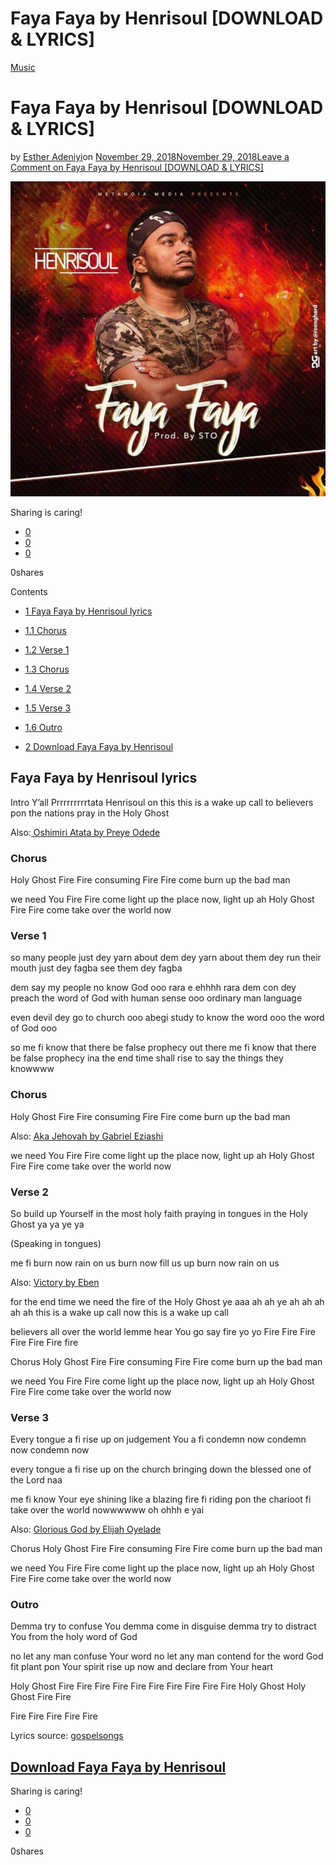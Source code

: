 # Faya Faya by Henrisoul [DOWNLOAD & LYRICS]

[Music](https://estheradeniyi.com/category/music/)
# Faya Faya by Henrisoul [DOWNLOAD & LYRICS]

by [Esther Adeniyi](https://estheradeniyi.com/author/esther-adeniyi/)on [November 29, 2018November 29, 2018](https://estheradeniyi.com/faya-faya-by-henrisoul/)[Leave a Comment on Faya Faya by Henrisoul [DOWNLOAD & LYRICS]](https://estheradeniyi.com/faya-faya-by-henrisoul/#respond)

![Faya Faya by HENRISOUL](images\Faya-Faya-by-HENRISOUL.png)

Sharing is caring!

- [0](https://www.facebook.com/sharer/sharer.php?u=https%3A%2F%2Festheradeniyi.com%2Ffaya-faya-by-henrisoul%2F&amp;t=Faya%20Faya%20by%20Henrisoul%20%5BDOWNLOAD%20%26%20LYRICS%5D)
- [0](https://twitter.com/intent/tweet?text=Faya%20Faya%20by%20Henrisoul%20%5BDOWNLOAD%20%26%20LYRICS%5D&amp;url=https%3A%2F%2Festheradeniyi.com%2Ffaya-faya-by-henrisoul%2F)
- [0](#)

0shares

Contents

- [1 Faya Faya by Henrisoul lyrics](#Faya_Faya_by_Henrisoul_lyrics)
- [1.1 Chorus](#Chorus)
- [1.2 Verse 1](#Verse_1)
- [1.3 Chorus](#Chorus-2)
- [1.4 Verse 2](#Verse_2)
- [1.5 Verse 3](#Verse_3)
- [1.6 Outro](#Outro)

- [2 Download&#xA0;Faya Faya by Henrisoul](#DownloadFaya_Faya_by_Henrisoul)

## Faya Faya by Henrisoul lyrics

Intro
 Y&#x2019;all
 Prrrrrrrrrtata
 Henrisoul on this
 this is a wake up call
 to believers pon the nations
 pray in the Holy Ghost

Also:[ Oshimiri Atata by Preye Odede](https://estheradeniyi.com/oshimiri-atata-by-preye-odede/)

### Chorus

Holy Ghost Fire Fire
 consuming Fire Fire
 come burn up the bad man

we need You Fire Fire
 come light up the place now, light up ah
 Holy Ghost Fire Fire
 come take over the world now

### Verse 1

so many people just dey yarn about
 dem dey yarn about
 them dey run their mouth just dey fagba
 see them dey fagba

dem say my people no know God ooo
 rara e ehhhh rara
 dem con dey preach the word of God with human sense ooo
 ordinary man language

even devil dey go to church ooo
 abegi study to know the word ooo
 the word of God ooo

so me fi know that there be false prophecy out there
 me fi know that there be false prophecy ina the end time shall rise
 to say the things they knowwww

### Chorus

Holy Ghost Fire Fire
 consuming Fire Fire
 come burn up the bad man

Also: [Aka Jehovah by Gabriel Eziashi](https://estheradeniyi.com/aka-jehovah/)

we need You Fire Fire
 come light up the place now, light up ah
 Holy Ghost Fire Fire
 come take over the world now

### Verse 2

So build up Yourself in the most holy faith
 praying in tongues in the Holy Ghost ya ya ye ya

(Speaking in tongues)

me fi burn now
 rain on us
 burn now
 fill us up
 burn now
 rain on us

Also: [Victory by Eben](https://estheradeniyi.com/victory-eben-lyrics-download/)

for the end time we need the fire of the Holy Ghost
 ye aaa ah ah ye ah ah ah ah ah
 this is a wake up call now
 this is a wake up call

believers all over the world lemme hear You go say
 fire yo yo
 Fire Fire Fire Fire Fire Fire fire

Chorus
 Holy Ghost Fire Fire
 consuming Fire Fire
 come burn up the bad man

we need You Fire Fire
 come light up the place now, light up ah
 Holy Ghost Fire Fire
 come take over the world now

### Verse 3

Every tongue a fi rise up on judgement
 You a fi condemn now condemn now condemn now

every tongue a fi rise up on the church
 bringing down the blessed one of the Lord naa

me fi know Your eye shining like a blazing fire fi riding pon the charioot
 fi take over the world nowwwwww oh ohhh e yai

Also: [Glorious God by Elijah Oyelade](https://estheradeniyi.com/glorious-god-elijah-oyelade/)

Chorus
 Holy Ghost Fire Fire
 consuming Fire Fire
 come burn up the bad man

we need You Fire Fire
 come light up the place now, light up ah
 Holy Ghost Fire Fire
 come take over the world now

### Outro

Demma try to confuse You
 demma come in disguise
 demma try to distract You
 from the holy word of God

no let any man confuse Your word
 no let any man contend for the word God fit plant pon Your spirit
 rise up now and declare from Your heart

Holy Ghost Fire Fire Fire Fire Fire Fire Fire Fire Fire Fire
 Holy Ghost
 Holy Ghost Fire Fire

Fire Fire
 Fire Fire
 Fire

Lyrics source: [gospelsongs](https://gospelsongsng.com/faya-faya-download-and-lyrics-henrisoul/)

## [Download&#xA0;Faya Faya by Henrisoul](https://gospelsongsng.com/faya-faya-download-and-lyrics-henrisoul/)

Sharing is caring!

- [0](https://www.facebook.com/sharer/sharer.php?u=https%3A%2F%2Festheradeniyi.com%2Ffaya-faya-by-henrisoul%2F&amp;t=Faya%20Faya%20by%20Henrisoul%20%5BDOWNLOAD%20%26%20LYRICS%5D)
- [0](https://twitter.com/intent/tweet?text=Faya%20Faya%20by%20Henrisoul%20%5BDOWNLOAD%20%26%20LYRICS%5D&amp;url=https%3A%2F%2Festheradeniyi.com%2Ffaya-faya-by-henrisoul%2F)
- [0](#)

0shares
